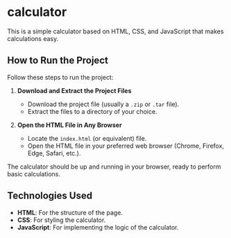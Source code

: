 # calculator

This is a simple calculator based on HTML, CSS, and JavaScript that makes calculations easy.

## How to Run the Project

Follow these steps to run the project:

1. **Download and Extract the Project Files**
    - Download the project file (usually a `.zip` or `.tar` file).
    - Extract the files to a directory of your choice.

2. **Open the HTML File in Any Browser**
    - Locate the `index.html` (or equivalent) file.
    - Open the HTML file in your preferred web browser (Chrome, Firefox, Edge, Safari, etc.).

The calculator should be up and running in your browser, ready to perform basic calculations.

## Technologies Used

- **HTML**: For the structure of the page.
- **CSS**: For styling the calculator.
- **JavaScript**: For implementing the logic of the calculator.
